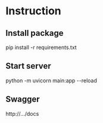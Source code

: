 # Instruction


## Install package

pip install -r requirements.txt


## Start server

python -m uvicorn main:app --reload


## Swagger

http://.../docs